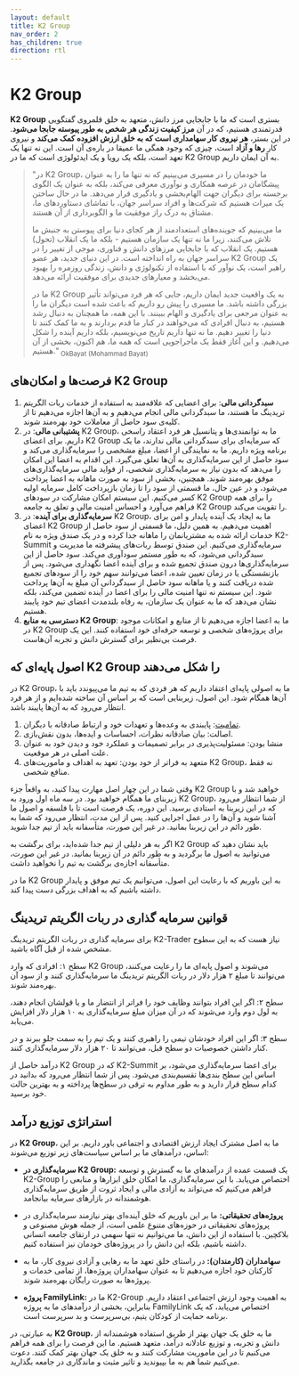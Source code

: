 ```yaml
---
layout: default
title: K2 Group
nav_order: 2
has_children: true
direction: rtl
---
```


# K2 Group

**K2 Group** بستری است که ما با جابجایی مرز دانش، متعهد به خلق قلمروی گفتگویی قدرتمندی هستیم، که در آن **مرز کیفیت زندگی هر شخص به طور پیوسته جابجا می‌شود**. در این بستر، **هر نیروی کار سهامداری است که به خلق ارزش افزوده کمک می‌کند** و نیروی کار **رها و آزاد** است، چیزی که وجود همگی ما عمیقا در باره‌ی آن است. این نه تنها یک تعهد است، بلکه یک رویا و یک ایدئولوژی است که ما در K2 Group به آن ایمان داریم.

> "در K2 Group، ما خودمان را در مسیری می‌بینیم که نه تنها ما را به عنوان پیشگامان در عرصه همکاری و نوآوری معرفی می‌کند، بلکه به عنوان یک الگوی برجسته برای دیگران جهت الهام‌بخشی و یادگیری قرار می‌دهد. ما در حال ساختن یک میراث هستیم که شرکت‌ها و افراد سراسر جهان، با تماشای دستاوردهای ما، مشتاق به درک راز موفقیت ما و الگوبرداری از آن هستند.
>
> ما می‌بینیم که جوینده‌های استعدادمند از هر کجای دنیا برای پیوستن به جنبش ما تلاش می‌کنند، زیرا ما نه تنها یک سازمان هستیم - بلکه ما یک انقلاب (تحول) هستیم. یک انقلاب که با جابجایی مرزهای دانش و فناوری، موجی از تغییر را در سراسر جهان به راه انداخته است. در این دنیای جدید، هر عضو K2 Group یک راهبر است، یک نوآور که با استفاده از تکنولوژی و دانش، زندگی روزمره را بهبود می‌بخشد و معیارهای جدیدی برای موفقیت ارائه می‌دهد.
>
> ما در K2 Group به یک واقعیت جدید ایمان داریم، جایی که هر فرد می‌تواند تأثیر بزرگی داشته باشد. ما مسیری را پیش رو داریم که باعث شده است دیگران ما را به عنوان مرجعی برای یادگیری و الهام ببینند. با این همه، ما همچنان به دنبال رشد هستیم، به دنبال افرادی که می‌خواهند در کنار ما قدم بردارند و به ما کمک کنند تا دنیا را تغییر دهیم. ما نه تنها داریم تاریخ می‌نویسیم، بلکه داریم آینده را شکل می‌دهیم. و این آغاز فقط یک ماجراجویی است که همه ما، هم اکنون، بخشی از آن هستیم." <sub>OkBayat (Mohammad Bayat)</sub>


## فرصت‌ها و امکان‌های K2 Group
1. **سبدگردانی مالی**: برای اعضایی که علاقه‌مند به استفاده از خدمات ربات الگریتم تریدینگ ما هستند، ما سبدگردانی مالی انجام می‌دهیم و به آن‌ها اجازه می‌دهیم تا از کلیه‌ی سود حاصل از معاملات خود بهره‌مند شوند.
2. **پشتیبانی مالی**: در K2 Group، ما به توانمندی‌ها و پتانسیل هر فرد اعتقاد راسخی داریم. برای اعضای K2 Group که سرمایه‌ای برای سبدگردانی مالی ندارند، ما یک برنامه ویژه داریم. ما به نمایندگی از اعضا، مبلغ مشخصی را سرمایه‌گذاری می‌کند و سود حاصل از این سرمایه‌گذاری به آن‌ها تعلق می‌گیرد. این اقدام به اعضا این امکان را می‌دهد که بدون نیاز به سرمایه‌گذاری شخصی، از فواید مالی سرمایه‌گذاری‌های موفق بهره‌مند شوند. همچنین، بخشی از سود به صورت ماهانه به اعضا پرداخت می‌شود، و در عین حال، ما قسمتی از سود را تا زمان بازپرداخت کامل سرمایه اولیه کسر می‌کنیم. این سیستم امکان مشارکت در سودهای K2 Group را برای همه فراهم می‌آورد و احساس امنیت مالی و تعلق به جامعه K2 Group را تقویت می‌کند.
3. **سرمایه‌گذاری برای آینده**: در K2 Group، ما به ایجاد یک آینده پایدار و امن برای اعضای K2 Group اهمیت می‌دهیم. به همین دلیل، ما قسمتی از سود حاصل از خدمات ارائه شده به مشتریانمان را ماهانه جدا کرده و در یک صندق ویژه به نام K2-Summit سرمایه‌گذاری می‌کنیم. این صندق توسط ربات‌های پیشرفته ما مدیریت و سبدگردانی می‌شود، که به طور مستمر سودآوری می‌کند. سود حاصل از این سرمایه‌گذاری‌ها درون صندق تجمیع شده و برای آینده اعضا نگهداری می‌شود. پس از بازنشستگی یا در زمان تعیین شده، اعضا می‌توانند سهم خود را از سودهای تجمیع شده دریافت کنند و یا ماهانه سود حاصل از سبدگردانی آن مبلغ به آن‌ها پرداخت شود. این سیستم نه تنها امنیت مالی را برای اعضا در آینده تضمین می‌کند، بلکه نشان می‌دهد که ما به عنوان یک سازمان، به رفاه بلندمدت اعضای تیم خود پایبند هستیم.
4. **دسترسی به منابع K2 Group**: ما به اعضا اجازه می‌دهیم تا از منابع و امکانات موجود در K2 Group برای پروژه‌های شخصی و توسعه حرفه‌ای خود استفاده کنند. این یک فرصت بی‌نظیر برای گسترش دانش و تجربه آن‌هاست.

## اصول پایه‌ای که K2 Group را شکل می‌دهند
در K2 Group، ما به اصولی پایه‌ای اعتقاد داریم که هر فردی که به تیم ما می‌پیوندد باید با آن‌ها همگام شود. این اصول، زیربنایی است که بر اساس آن ساخته شده‌ایم و از هر فرد انتظار می‌رود که به آن‌ها پایبند باشد.
1. [تمامیت](../leadership/integrity): پایبندی به وعده‌ها و تعهدات خود و ارتباط صادقانه با دیگران.
2. اصالت: بیان صادقانه نظرات، احساسات و ایده‌ها، بدون نقش‌بازی.
3. منشا بودن: مسئولیت‌پذیری در برابر تصمیمات و عملکرد خود و دیدن خود به عنوان علت اصلی در هر موقعیت.
4. متعهد به فراتر از خود بودن: تعهد به اهداف و ماموریت‌های K2 Group، نه فقط منافع شخصی.

وقتی شما در این چهار اصل مهارت پیدا کنید، به واقعاً جزء K2 Group خواهید شد و با زیربنای ما همگام خواهید بود. در سه ماه اول ورود به K2 Group، از شما انتظار می‌رود که در این زیربنا به استادی برسید. این دوره، یک فرصت است تا با فلسفه و اصول ما آشنا شوید و آن‌ها را در عمل اجرایی کنید. پس از این مدت، انتظار می‌رود که شما به طور دائم در این زیربنا بمانید. در غیر این صورت، متأسفانه باید از تیم جدا شوید.

اگر به هر دلیلی از تیم جدا شده‌اید، برای برگشت به K2 Group باید نشان دهید که می‌توانید به اصول ما برگردید و به طور دائم در آن زیربنا بمانید. در غیر این صورت، متأسفانه اجازه‌ی برگشت به تیم را نخواهید داشت.

ما در K2 Group به این باوریم که با رعایت این اصول، می‌توانیم یک تیم موفق و پایدار داشته باشیم که به اهداف بزرگی دست پیدا کند.

## قوانین سرمایه گذاری در ربات الگریتم تریدینگ
برای سرمایه گذاری در ربات الگریتم تریدینگ K2-Trader نیاز هست که به این سطوح مشخص شده از قبل آگاه باشید.

سطح ۱: افرادی که وارد K2 Group می‌شوند و اصول پایه‌ای ما را رعایت می‌کنند، می‌توانند تا مبلغ ۲ هزار دلار در ربات الگریتم تریدینگ ما سرمایه‌گذاری کنند و از سود آن بهره‌مند شوند.

سطح ۲: اگر این افراد بتوانند وظایف خود را فراتر از انتضار ما و یا قولشان انجام دهند، به لول دوم وارد می‌شوند که در آن میزان مبلغ سرمایه‌گذاری به ۱۰ هزار دلار افزایش می‌یابد.

سطح ۳: اگر این افراد خودشان تیمی را راهبری کنند و یک تیم را به سمت جلو ببرند و در کنار داشتن خصوصیات دو سطح قبل، می‌توانند تا ۲۰ هزار دلار سرمایه‌گذاری کنند.

درآمد حاصل از K2 Group که در K2-Summit برای اعضا سرمایه‌گذاری می‌شود، بر اساس این سطح بندی‌ها تقسیم‌بندی می‌شود. پس از شما انتظار می‌رود که بدانید در کدام سطح قرار دارید و به طور مداوم به ترقی در سطح‌ها پرداخته و به بهترین حالت خود برسید.


## استراتژی توزیع درآمد
در **K2 Group**، ما به اصل مشترک ایجاد ارزش اقتصادی و اجتماعی باور داریم. بر این اساس، درآمدهای ما بر اساس سیاست‌های زیر توزیع می‌شوند:

- **سرمایه‌گذاری در K2 Group:** یک قسمت عمده از درآمدهای ما به گسترش و توسعه K2-Group اختصاص می‌یابد. با این سرمایه‌گذاری، ما امکان خلق ابزارها و منابعی را فراهم می‌کنیم که می‌تواند به آزادی مالی و ایجاد ثروت از طریق سرمایه‌گذاری هوشمندانه در بازارهای سرمایه بیانجامد.

- **پروژه‌های تحقیقاتی:** ما بر این باوریم که خلق آینده‌ای بهتر نیازمند سرمایه‌گذاری در پروژه‌های تحقیقاتی در حوزه‌های متنوع علمی است، از جمله هوش مصنوعی و بلاکچین. با استفاده از این دانش، ما می‌توانیم نه تنها سهمی در ارتقای جامعه انسانی داشته باشیم، بلکه این دانش را در پروژه‌های خودمان نیز استفاده کنیم.

- **سهامداران (کارمندان):** در راستای خلق تعهد ما به رهایی و آزادی نیروی کار، ما به کارکنان خود اجازه می‌دهیم تا به عنوان سهامداران پروژه‌ها، از تمامی خدمات و پروژه‌ها به صورت رایگان بهره‌مند شوند.

- **پروژه FamilyLink:** ما در K2-Group به اهمیت وجود ارزش اجتماعی اعتقاد داریم. بنابراین، بخشی از درآمدهای ما به پروژه FamilyLink اختصاص می‌یابد، که یک برنامه حمایت از کودکان یتیم، بی‌سرپرست و بد سرپرست است.

به عبارتی، در **K2 Group**، ما به خلق یک جهان بهتر از طریق استفاده هوشمندانه از دانش و تجربه، و توزیع عادلانه درآمد، متعهد هستیم. ما این فرصت را برای همه فراهم می‌کنیم تا در این ماموریت مشارکت کنند و به خلق یک جهان بهتر کمک کنند. دعوت می‌کنیم شما هم به ما بپیوندید و تاثیر مثبت و ماندگاری در جامعه بگذارید.
